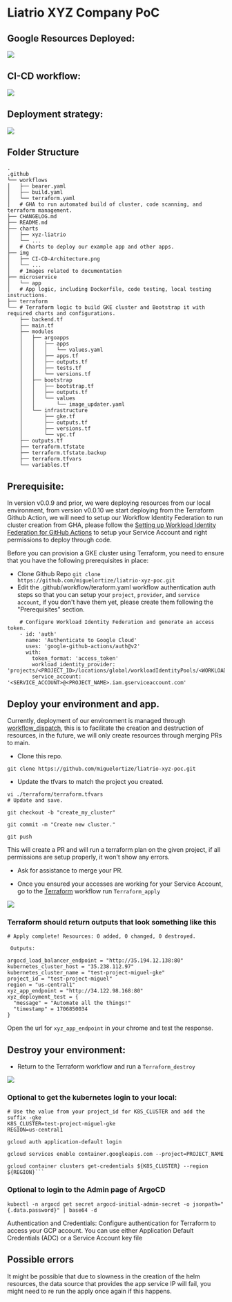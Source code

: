 # Liatrio XYZ Company PoC

## Google Resources Deployed:

![](https://github.com/miguelortize/liatrio-xyz-poc/blob/main/img/GCP_infra.png)

## CI-CD workflow:

![](https://github.com/miguelortize/liatrio-xyz-poc/blob/main/img/CI-CD-Architecture.png)

## Deployment strategy:

![](https://github.com/miguelortize/liatrio-xyz-poc/blob/main/img/terraform_liatrio.png)

## Folder Structure

```
.
.github
└── workflows
│   ├── bearer.yaml
│   ├── build.yaml
│   └── terraform.yaml
│   # GHA to run automated build of cluster, code scanning, and terraform management.
├── CHANGELOG.md
├── README.md
├── charts
│   ├── xyz-liatrio
│   └── ...
│   # Charts to deploy our example app and other apps.
├── img
│   ├── CI-CD-Architecture.png
│   └── ...
│   # Images related to documentation 
├── microservice
│   └── app
│   # App logic, including Dockerfile, code testing, local testing instructions.
├── terraform
└── # Terraform logic to build GKE cluster and Bootstrap it with required charts and configurations.
    ├── backend.tf
    ├── main.tf
    ├── modules
    │   ├── argoapps
    │   │   ├── apps
    │   │   │   └── values.yaml
    │   │   ├── apps.tf
    │   │   ├── outputs.tf
    │   │   ├── tests.tf
    │   │   └── versions.tf
    │   ├── bootstrap
    │   │   ├── bootstrap.tf
    │   │   ├── outputs.tf
    │   │   └── values
    │   │       └── image_updater.yaml
    │   └── infrastructure
    │       ├── gke.tf
    │       ├── outputs.tf
    │       ├── versions.tf
    │       └── vpc.tf
    ├── outputs.tf
    ├── terraform.tfstate
    ├── terraform.tfstate.backup
    ├── terraform.tfvars
    └── variables.tf
```


## Prerequisite:
In version v0.0.9 and prior, we were deploying resources from our local environment, from version v0.0.10 we start deploying from the Terraform Github Action, we will need to setup our Workflow Identity Federation to run cluster creation from GHA, please follow the [Setting up Workload Identity Federation for GitHub Actions](https://github.com/miguelortize/liatrio-xyz-poc/wiki/Create-Workload-Identity-Provider) to setup your Service Account and right permissions to deploy through code.

Before you can provision a GKE cluster using Terraform, you need to ensure that you have the following prerequisites in place:

- Clone Github Repo
```git clone https://github.com/miguelortize/liatrio-xyz-poc.git```
- Edit the .github/workflow/teraform.yaml workflow authentication auth steps so that you can setup your `project`, `provider`, and `service account`, if you don't have them yet, please create them following the "Prerequisites" section.

```
    # Configure Workload Identity Federation and generate an access token.
    - id: 'auth'
      name: 'Authenticate to Google Cloud'
      uses: 'google-github-actions/auth@v2'
      with:
        token_format: 'access_token'
        workload_identity_provider: 'projects/<PROJECT_ID>/locations/global/workloadIdentityPools/<WORKLOAD_IDENTITY_POOL>/providers/<PROVIDER>'
        service_account: '<SERVICE_ACCOUNT>@<PROJECT_NAME>.iam.gserviceaccount.com'
```

## Deploy your environment and app.

Currently, deployment of our environment is managed through [workflow_dispatch](https://docs.github.com/en/actions/using-workflows/events-that-trigger-workflows#workflow_dispatch), this is to facilitate the creation and destruction of resources, in the future, we will only create resources through merging PRs to main.

- Clone this repo.

```
git clone https://github.com/miguelortize/liatrio-xyz-poc.git
```

- Update the tfvars to match the project you created.

```
vi ./terraform/terraform.tfvars
# Update and save.

git checkout -b "create_my_cluster"

git commit -m "Create new cluster."

git push
```

This will create a PR and will run a terraform plan on the given project, if all permissions are setup properly, it won't show any errors.

- Ask for assistance to merge your PR.

- Once you ensured your accesses are working for your Service Account, go to the [Terraform](https://github.com/miguelortize/liatrio-xyz-poc/actions/workflows/terraform.yaml) workflow run `Terraform_apply`

![](https://github.com/miguelortize/liatrio-xyz-poc/blob/main/img/terraform_apply.png)

### Terraform should return outputs that look something like this

```
# Apply complete! Resources: 0 added, 0 changed, 0 destroyed.

 Outputs:

argocd_load_balancer_endpoint = "http://35.194.12.138:80"
kubernetes_cluster_host = "35.238.112.97"
kubernetes_cluster_name = "test-project-miguel-gke"
project_id = "test-project-miguel"
region = "us-central1"
xyz_app_endpoint = "http://34.122.98.168:80"
xyz_deployment_test = {
  "message" = "Automate all the things!"
  "timestamp" = 1706850034
}
```

Open the url for `xyz_app_endpoint` in your chrome and test the response.

## Destroy your environment:

- Return to the Terraform workflow and run a `Terraform_destroy`

![](https://github.com/miguelortize/liatrio-xyz-poc/blob/main/img/terraform_destroy.png)


### Optional to get the kubernetes login to your local:

```
# Use the value from your project_id for K8S_CLUSTER and add the suffix -gke
K8S_CLUSTER=test-project-miguel-gke
REGION=us-central1

gcloud auth application-default login

gcloud services enable container.googleapis.com --project=PROJECT_NAME

gcloud container clusters get-credentials ${K8S_CLUSTER} --region ${REGION}```
```

### Optional to login to the Admin page of ArgoCD
```kubectl -n argocd get secret argocd-initial-admin-secret -o jsonpath="{.data.password}" | base64 -d```

Authentication and Credentials: Configure authentication for Terraform to access your GCP account. You can use either Application Default Credentials (ADC) or a Service Account key file

## Possible errors

It might be possible that due to slowness in the creation of the helm resources, the data source that provides the app service IP will fail, you might need to re run the apply once again if this happens.
